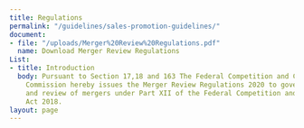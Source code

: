 ```yaml
---
title: Regulations
permalink: "/guidelines/sales-promotion-guidelines/"
document:
- file: "/uploads/Merger%20Review%20Regulations.pdf"
  name: Download Merger Review Regulations
List:
- title: Introduction
  body: Pursuant to Section 17,18 and 163 The Federal Competition and Consumer Protection
    Commission hereby issues the Merger Review Regulations 2020 to govern the notification
    and review of mergers under Part XII of the Federal Competition and Consumer Protection
    Act 2018.
layout: page
---
```


